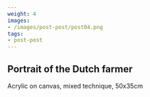 ```yaml
---
weight: 4
images:
- /images/post-post/post04.png
tags:
- post-post
---
```


## Portrait of the Dutch farmer

Acrylic on canvas, mixed technique, 50x35cm
